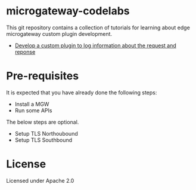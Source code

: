# microgateway-codelabs

This git repository contains a collection of tutorials for learning about edge microgateway custom plugin development.

* [Develop a custom plugin to log information about the request and reponse](custom-plugin-log-payload-information/README.md)

# Pre-requisites

It is expected that you have already done the following steps:

* Install a MGW 
* Run some APIs 

The below steps are optional.
* Setup TLS Northoubound
* Setup TLS Southbound

# License
Licensed under Apache 2.0
